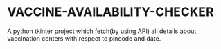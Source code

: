 # VACCINE-AVAILABILITY-CHECKER
A python tkinter project which fetch(by using API) all details about vaccination centers with respect to pincode and date.

